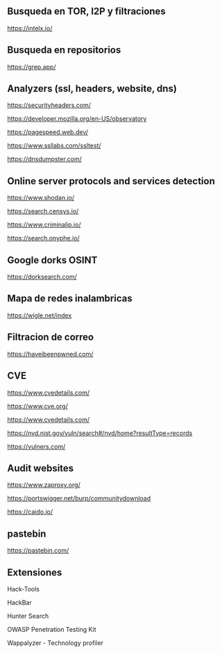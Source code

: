 ## Busqueda en TOR, I2P y filtraciones

https://intelx.io/

## Busqueda en repositorios

https://grep.app/

## Analyzers (ssl, headers, website, dns)

https://securityheaders.com/

https://developer.mozilla.org/en-US/observatory

https://pagespeed.web.dev/

https://www.ssllabs.com/ssltest/

https://dnsdumpster.com/

## Online server protocols and services detection

https://www.shodan.io/

https://search.censys.io/

https://www.criminalip.io/

https://search.onyphe.io/

## Google dorks  OSINT

https://dorksearch.com/

## Mapa de redes inalambricas

https://wigle.net/index

## Filtracion de correo

https://haveibeenpwned.com/

## CVE

https://www.cvedetails.com/

https://www.cve.org/

https://www.cvedetails.com/

https://nvd.nist.gov/vuln/search#/nvd/home?resultType=records

https://vulners.com/

## Audit  websites

https://www.zaproxy.org/

https://portswigger.net/burp/communitydownload

https://caido.io/

## pastebin

https://pastebin.com/


## Extensiones

Hack-Tools 

HackBar 

Hunter Search  

OWASP Penetration Testing Kit

Wappalyzer - Technology profiler


